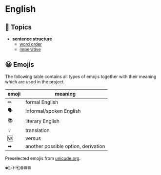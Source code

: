 # English

## 📂 Topics

* **sentence structure**
    * [word order](topics/word-order.md)
    * [imperative](topics/imperative.md)

## 😀 Emojis
The following table contains all types of emojis together with their meaning which are used in the project.

| emoji | meaning                             |
|-------|-------------------------------------|
| ✏     | formal English                      |
| 🗣    | informal/spoken English             |
| 📚    | literary English                    |
| 💡    | translation                         |
| 🆚    | versus                              |
| ➡     | another possible option, derivation |

Preselected emojis from [unicode.org](https://unicode.org/emoji/charts/full-emoji-list.html).

```
⛔🚫⚠❓‼❗🔴🟢🟩🟥
```
